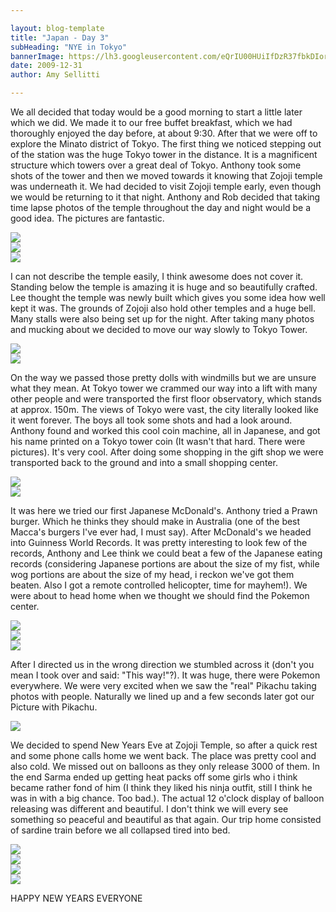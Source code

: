```yaml
---

layout: blog-template
title: "Japan - Day 3"
subHeading: "NYE in Tokyo"
bannerImage: https://lh3.googleusercontent.com/eQrIU00HUiIfDzR37fbkDIor0dDAVTop1YTZsPgA4nk4_WaYQg9YbD54yEcLWo0WVL6o4-DpS-B8SpMTWgZQoFlc3A4ZEjqVhFS5qdYtmb8DsAm216qQ7KpvnGMh4bWL4Xh-2Q
date: 2009-12-31
author: Amy Sellitti

---
```

We all decided that today would be a good morning to start a little later which we did. We made it to our free buffet breakfast, which we had thoroughly enjoyed the day before, at about 9:30. After that we were off to explore the Minato district of Tokyo. The first thing we noticed stepping out of the station was the huge Tokyo tower in the distance. It is a magnificent structure which towers over a great deal of Tokyo. Anthony took some shots of the tower and then we moved towards it knowing that Zojoji temple was underneath it. We had decided to visit Zojoji temple early, even though we would be returning to it that night. Anthony and Rob decided that taking time lapse photos of the temple throughout the day and night would be a good idea. The pictures are fantastic.

<div class="center-image"><img src="https://lh3.googleusercontent.com/vM41ZVaqh-1tn57Q13z44oEO-iP2Fje2o8Fner53dhSJdmHJs79pi8Xi8PyCEWzzpUnVlcyA5kzYAX6avMOiBkrXhApEAwT8-IEkUBnHhVFDvgkjNFy4lNW3Vky_Kgv2YAjnKw" /></div>
<div class="center-image"><img src="https://lh3.googleusercontent.com/sU7-sk-RfZwDqnyppnfooC4ge6I8JQQhxUnRYXdjN0HycxVuosJOnhNsZ2oo4Rz54dkEdVKpvgxXt6qMUtZazKp7E8d27uUI0R8IOiuaDJpOJdICHT_YEIPS9WMOFHYReLLyuw" /></div>
<div class="center-image"><img src="https://lh3.googleusercontent.com/SYI_PLFo6UR2NqRC0v2dcSb-1QpCRoRs4MIVLreTySFwIEuGaOpnP_JnYHINCehoH0MyXYn97eL04pu9mSu5yCRBS3_SLDP8353qv0WymqnaPQqVvOGKVL13BYMsr8PFhDniWQ" /></div>

I can not describe the temple easily, I think awesome does not cover it. Standing below the temple is amazing it is huge and so beautifully crafted. Lee thought the temple was newly built which gives you some idea how well kept it was. The grounds of Zojoji also hold other temples and a huge bell. Many stalls were also being set up for the night. After taking many photos and mucking about we decided to move our way slowly to Tokyo Tower.

<div class="center-image"><img src="https://lh3.googleusercontent.com/w2-h75MqvStdxXf7Uu5kEHPrGIbHUeDeNzWpopaxEoYpPjJqPimt2nF3EtGIODVCL7cN4xspQpq5KF3a9PdHYm_qzzQR6jWD-TbpnJn2cehzwwmQ-FzREguJyTosbiI1siYO3gg" /></div>
<div class="center-image"><img src="https://lh3.googleusercontent.com/4Fl1-UDyBnRzUdvGFljeUePeMwWkMXd8R4KJAtx0lxX9NXa1_sfW7VThaz5ExzGfQGTruFED2E7mok7-soaGCpMQG5H9-f3hWT1n3pO69nW13PzJVTI_K_f2cdfvE403Bge0kA" /></div>

On the way we passed those pretty dolls with windmills but we are unsure what they mean. At Tokyo tower we crammed our way into a lift with many other people and were transported the first floor observatory, which stands at approx. 150m. The views of Tokyo were vast, the city literally looked like it went forever. The boys all took some shots and had a look around. Anthony found and worked this cool coin machine, all in Japanese, and got his name printed on a Tokyo tower coin (It wasn't that hard. There were pictures). It's very cool. After doing some shopping in the gift shop we were transported back to the ground and into a small shopping center.

<div class="center-image"><img src="https://lh3.googleusercontent.com/9_6-Uh10ytM4UB0IYcoOyjq8PLWAY6iOmbkpAqzPT-cXycUmgKBpLafTtlTH2qKLFyy0QHZ1JkVFnkeVG2qEcC3Tv6vValEuo3lPqcZZDXp52ueRx0FClZo-qFOXbn7voUjG1A" /></div>
<div class="center-image"><img src="https://lh3.googleusercontent.com/V2cvCgM3-55vGItDe-8v2M18IQzvQ8JrSAqoeANO4m4a5i8NscgXuoq52lSVSYJ7Cr091rmyN5IU4jutsnvujK06ec3ZceI37WQiPBG06W4jxmcBtvGAZds7sjnu1VIEWAa2lg" /></div>

It was here we tried our first Japanese McDonald's. Anthony tried a Prawn burger. Which he thinks they should make in Australia (one of the best Macca's burgers I've ever had, I must say). After McDonald's we headed into Guinness World Records. It was pretty interesting to look few of the records, Anthony and Lee think we could beat a few of the Japanese eating records (considering Japanese portions are about the size of my fist, while wog portions are about the size of my head, i reckon we've got them beaten. Also I got a remote controlled helicopter, time for mayhem!). We were about to head home when we thought we should find the Pokemon center.

<div class="center-image"><img src="https://lh3.googleusercontent.com/IYgQf2K_NrkRMzG1i9sZieujrDvTiH4L3BndJD063DnaGVsQ9oxZ2q2w9JLYsv_eGjudLMFZXK8fR1r9sRrKl1ExWt_-zTNdz27dFuyWXa7bSI9z5TFFyAFgcMBeATZ932CzKg" /></div>
<div class="center-image"><img src="https://lh3.googleusercontent.com/3UvzUKPN5bcqHy13l0E7O2I_vVWPG62PFALbG8SK-_47t1UpZUxngz34j1Vney6MHSagL5lyFhdjgriQcSM7JdrV9L5A0nrTVpPpUkY_0OFn5_l-wuxjeO8U27Al0Pz-bHMVBA" /></div>
<div class="center-image"><img src="https://lh3.googleusercontent.com/y3uz-xJki5nv6TXIhcoPQU6TQzm_v6An4TiDEEqY9BiV5XousYEHg8NMzgkX57aWcOt3_aT5xggkRWdPiYgFmG1Ka3CvF0CqHVMOQXqG0cpxJ_WN22QhwOTfd0lgs1PjFvxdLw" /></div>

After I directed us in the wrong direction we stumbled across it (don't you mean I took over and said: "This way!"?). It was huge, there were Pokemon everywhere. We were very excited when we saw the "real" Pikachu taking photos with people. Naturally we lined up and a few seconds later got our Picture with Pikachu.

<div class="center-image"><img src="https://lh3.googleusercontent.com/0LUYmgc4IGxWeiDnSA819ytO_H4yxrewdxdjEltM1yoi5C4BDOk4JOOUWk-H5ZsjoPXpKpNbFgrIQhbV9Zt1EkdzynH7u6dJWbOWTzKEt8U5w16M5ktfp5xohDA2jOWtHPc5vg" /></div>

We decided to spend New Years Eve at Zojoji Temple, so after a quick rest and some phone calls home we went back. The place was pretty cool and also cold. We missed out on balloons as they only release 3000 of them. In the end Sarma ended up getting heat packs off some girls who i think became rather fond of him (I think they liked his ninja outfit, still I think he was in with a big chance. Too bad.). The actual 12 o'clock display of balloon releasing was different and beautiful. I don't think we will every see something so peaceful and beautiful as that again. Our trip home consisted of sardine train before we all collapsed tired into bed.

<div class="center-image"><img src="https://lh3.googleusercontent.com/aT36JzCOwzs9odIyvP8NRelu6FuuJycrrYB3Wtyw3e33quRppQ4cQwGSabLtfFzZoR-0lYSfgvEp6bNVsguth18Ka_j6xQyT5ASATZNahKYb2jPYJjBhKv8fDatiMMFh-b3TFg" /></div>
<div class="center-image"><img src="https://lh3.googleusercontent.com/R5Sf-0KJLQ-Ac9FyHSRztyTUWod6QhUN5fPyprXTaHn79JGDWLhshhEC1a3DwQ-V-qseyfrjWOCFT1-PWpl59dKwHYg6e-Vo7FDDusoLAfT-ZUbtdeFECJB5NmHw79VGATIuKQ" /></div>
<div class="center-image"><img src="https://lh3.googleusercontent.com/o1hw9hRv8X70GMklkI2ei03ryUvnbFmT-tGNIiMMddJCviYlI8cEswfkb0h6j-SI-tGBhp9g5kX1Zr_neuojAZFAY_Qo725pQr8K4JjaqdjF6bVm3VdeCjXi3Bqta-w9MlEYWw" /></div>
<div class="center-image"><img src="https://lh3.googleusercontent.com/eQrIU00HUiIfDzR37fbkDIor0dDAVTop1YTZsPgA4nk4_WaYQg9YbD54yEcLWo0WVL6o4-DpS-B8SpMTWgZQoFlc3A4ZEjqVhFS5qdYtmb8DsAm216qQ7KpvnGMh4bWL4Xh-2Q" /></div>

HAPPY NEW YEARS EVERYONE
